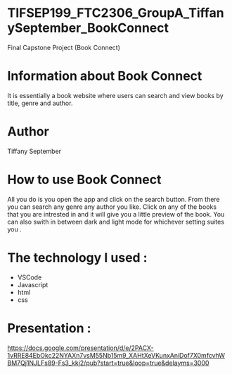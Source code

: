 # TIFSEP199_FTC2306_GroupA_TiffanySeptember_BookConnect
 Final Capstone Project (Book Connect)
 # Information about Book Connect 
 It is essentially a book website where users can search and view books by title, genre and author.
 # Author
 Tiffany September
 # How to use Book Connect 
 All you do is you open the app and click on the search button.
 From there you can search any genre any author you like.
 Click on any of the books that you are intrested in and it will give you a little preview of the book.
 You can also swith in between dark and light mode for whichever setting suites you .
 # The technology I used :
 * VSCode
 * Javascript
 * html
 * css
# Presentation :
https://docs.google.com/presentation/d/e/2PACX-1vRRE84EbOkc22NYAXn7vsM55Nb15m9_XAHtXeVKunxAniDof7X0mfcvhWBM7Qj1NJLFs89-Fs3_kkj2/pub?start=true&loop=true&delayms=3000
